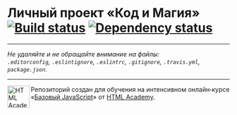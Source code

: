 # Личный проект «Код и Магия» [![Build status][travis-image]][travis-url] [![Dependency status][dependency-image]][dependency-url]

--- 

_Не удаляйте и не обращайте внимание на файлы:_<br>
_`.editorconfig`, `.eslintignore`, `.eslintrc`, `.gitignore`, `.travis.yml`, `package.json`._

---

<a href="https://htmlacademy.ru/intensive/javascript"><img align="left" width="50" height="50" title="HTML Academy" src="https://up.htmlacademy.ru/static/img/intensive/javascript/logo-for-github.svg"></a>

Репозиторий создан для обучения на интенсивном онлайн‑курсе «[Базовый JavaScript](https://htmlacademy.ru/intensive/javascript)» от [HTML Academy](https://htmlacademy.ru).

[travis-image]: https://travis-ci.org/htmlacademy-javascript/16298-code-and-magick.svg?branch=master
[travis-url]: https://travis-ci.org/htmlacademy-javascript/16298-code-and-magick
[dependency-image]: https://david-dm.org/htmlacademy-javascript/16298-code-and-magick.svg?style=flat-square
[dependency-url]: https://david-dm.org/htmlacademy-javascript/16298-code-and-magick
